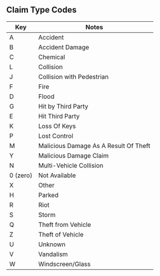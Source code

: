 ## Claim Type Codes

| Key | Notes |
| --- | --- |
| A | Accident |
| B | Accident Damage |
| C | Chemical |
| L | Collision |
| J | Collision with Pedestrian |
| F | Fire |
| D | Flood |
| G | Hit by Third Party |
| E | Hit Third Party  |
| K | Loss Of Keys |
| P | Lost Control |
| M | Malicious Damage As A Result Of Theft |
| Y | Malicious Damage Claim |
| N | Multi-Vehicle Collision |
| 0 (zero) | Not Available  |
| X | Other |
| H | Parked |
| R | Riot |
| S | Storm |
| Q | Theft from Vehicle |
| Z | Theft of Vehicle |
| U | Unknown |
| V | Vandalism |
| W | Windscreen/Glass |